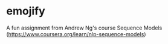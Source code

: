 # emojify
A fun assignment from Andrew Ng's course Sequence Models (https://www.coursera.org/learn/nlp-sequence-models)

